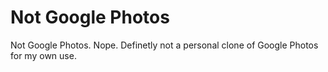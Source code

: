 # Not Google Photos

Not Google Photos. Nope. Definetly not a personal clone of Google Photos for my own use.
